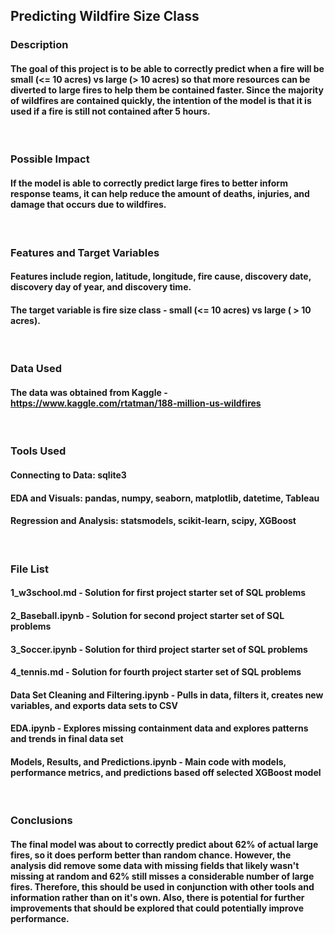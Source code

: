 ## Predicting Wildfire Size Class

### Description
#### The goal of this project is to be able to correctly predict when a fire will be small (<= 10 acres) vs large (> 10 acres) so that more resources can be diverted to large fires to help them be contained faster. Since the majority of wildfires are contained quickly, the intention of the model is that it is used if a fire is still not contained after 5 hours. 
&nbsp;

### Possible Impact
#### If the model is able to correctly predict large fires to better inform response teams, it can help reduce the amount of deaths, injuries, and damage that occurs due to wildfires. 
&nbsp;

### Features and Target Variables
#### Features include region, latitude, longitude, fire cause, discovery date, discovery day of year, and discovery time.

#### The target variable is fire size class - small (<= 10 acres) vs large ( > 10 acres).
&nbsp;

### Data Used
#### The data was obtained from Kaggle - https://www.kaggle.com/rtatman/188-million-us-wildfires
&nbsp;

### Tools Used
#### Connecting to Data: sqlite3
#### EDA and Visuals: pandas, numpy, seaborn, matplotlib, datetime, Tableau
#### Regression and Analysis: statsmodels, scikit-learn, scipy, XGBoost
&nbsp;

### File List
#### 1_w3school.md - Solution for first project starter set of SQL problems
#### 2_Baseball.ipynb - Solution for second project starter set of SQL problems
#### 3_Soccer.ipynb - Solution for third project starter set of SQL problems
#### 4_tennis.md - Solution for fourth project starter set of SQL problems
#### Data Set Cleaning and Filtering.ipynb - Pulls in data, filters it, creates new variables, and exports data sets to CSV
#### EDA.ipynb - Explores missing containment data and explores patterns and trends in final data set
#### Models, Results, and Predictions.ipynb - Main code with models, performance metrics, and predictions based off selected XGBoost model 
&nbsp;

### Conclusions
#### The final model was about to correctly predict about 62% of actual large fires, so it does perform better than random chance. However, the analysis did remove some data with missing fields that likely wasn't missing at random and 62% still misses a considerable number of large fires. Therefore, this should be used in conjunction with other tools and information rather than on it's own. Also, there is potential for further improvements that should be explored that could potentially improve performance. 
